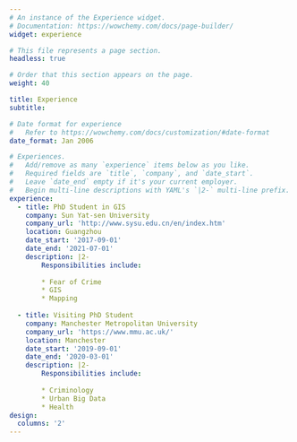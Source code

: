 ```yaml
---
# An instance of the Experience widget.
# Documentation: https://wowchemy.com/docs/page-builder/
widget: experience

# This file represents a page section.
headless: true

# Order that this section appears on the page.
weight: 40

title: Experience
subtitle:

# Date format for experience
#   Refer to https://wowchemy.com/docs/customization/#date-format
date_format: Jan 2006

# Experiences.
#   Add/remove as many `experience` items below as you like.
#   Required fields are `title`, `company`, and `date_start`.
#   Leave `date_end` empty if it's your current employer.
#   Begin multi-line descriptions with YAML's `|2-` multi-line prefix.
experience:
  - title: PhD Student in GIS
    company: Sun Yat-sen University
    company_url: 'http://www.sysu.edu.cn/en/index.htm'
    location: Guangzhou
    date_start: '2017-09-01'
    date_end: '2021-07-01'
    description: |2-
        Responsibilities include:
        
        * Fear of Crime
        * GIS
        * Mapping
        
  - title: Visiting PhD Student
    company: Manchester Metropolitan University
    company_url: 'https://www.mmu.ac.uk/'
    location: Manchester
    date_start: '2019-09-01'
    date_end: '2020-03-01'
    description: |2-
        Responsibilities include:
        
        * Criminology
        * Urban Big Data
        * Health
design:
  columns: '2'
---
```

